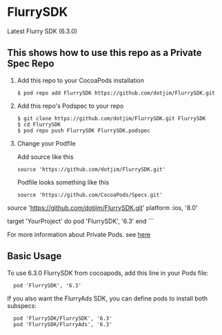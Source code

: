 FlurrySDK
======

Latest Flurry SDK (6.3.0)


## This shows how to use this repo as a Private Spec Repo

1. Add this repo to your CocoaPods installation

    ```
    $ pod repo add FlurrySDK https://github.com/dotjim/FlurrySDK.git
    ```

2. Add this repo's Podspec to your repo

    ```
    $ git clone https://github.com/dotjim/FlurrySDK.git FlurrySDK
    $ cd FlurrySDK
    $ pod repo push FlurrySDK FlurrySDK.podspec
    ```
3. Change your Podfile

    Add source like this

    ```
    source 'https://github.com/dotjim/FlurrySDK.git'
    ```

    Podfile looks something like this

    ```
    source 'https://github.com/CocoaPods/Specs.git'
  source 'https://github.com/dotjim/FlurrySDK.git'
  platform :ios, '8.0'

  target 'YourProject' do
    pod 'FlurrySDK', '6.3'
  end
    ```

For more information about Private Pods. see [here](http://guides.cocoapods.org/making/private-cocoapods.html)


## Basic Usage

To use 6.3.0 FlurrySDK from cocoapods, add this line in your Pods file:

```
  pod 'FlurrySDK', '6.3'
```


If you also want the FlurryAds SDK, you can define pods to install both subspecs:

```
  pod 'FlurrySDK/FlurrySDK', '6.3'
  pod 'FlurrySDK/FlurryAds', '6.3'
```
